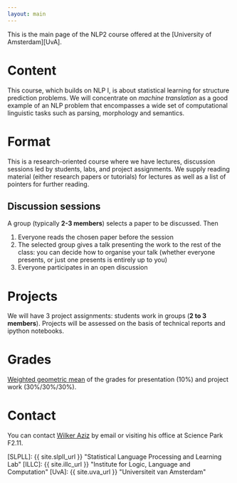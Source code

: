 ```yaml
---
layout: main
---
```


This is the main page of the NLP2 course offered at the [University of Amsterdam][UvA].

# Content 

This course, which builds on NLP I, is about statistical learning for structure prediction problems. 
We will concentrate on *machine translation* as a good example of an NLP problem that encompasses a wide set of computational linguistic tasks such as parsing, morphology and semantics. 

# Format

This is a research-oriented course where we have lectures, discussion sessions led by students, labs, and project assignments.
We supply reading material (either research papers or tutorials) for lectures as well as a list of pointers for further reading.

## Discussion sessions

A group (typically **2-3 members**) selects a paper to be discussed. Then

1. Everyone reads the chosen paper before the session
2. The selected group gives a talk presenting the work to the rest of the class: you can decide how to organise your talk (whether everyone presents, or just one presents is entirely up to you)
3. Everyone participates in an open discussion 

# Projects

We will have 3 project assignments: students work in groups (**2 to 3 members**). Projects will be assessed on the basis of technical reports and ipython notebooks.


# Grades 

[Weighted geometric mean](https://en.wikipedia.org/wiki/Weighted_geometric_mean) of the grades for presentation (10%) and project work (30%/30%/30%). 

# Contact

You can contact [Wilker Aziz](mailto:w.aziz@uva.nl) by email or visiting his office at Science Park F2.11.

[SLPLL]: {{ site.slpll_url }} "Statistical Language Processing and Learning Lab"
[ILLC]: {{ site.illc_url }} "Institute for Logic, Language and Computation"
[UvA]: {{ site.uva_url }} "Universiteit van Amsterdam"
